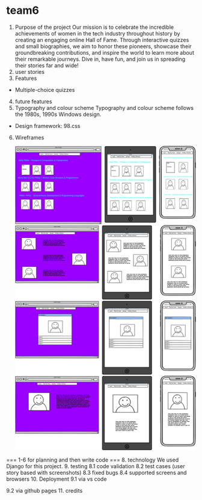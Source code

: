 # team6

1. Purpose of the project
Our mission is to celebrate the incredible achievements of women in the tech industry throughout history by creating an engaging online Hall of Fame. Through interactive quizzes and small biographies, we aim to honor these pioneers, showcase their groundbreaking contributions, and inspire the world to learn more about their remarkable journeys. Dive in, have fun, and join us in spreading their stories far and wide!
2. user stories 
3. Features 
- Multiple-choice quizzes 
4. future features 
5. Typography and colour scheme 
Typography and colour scheme follows the 1980s, 1990s Windows design. 
- Design framework: 98.css 
6. Wireframes 

   ![home page](documentation/wireframes/Home_page.png) 
   ![meet the team](/documentation/wireframes/Meet_the_team_page.png) 
   ![quiz](/documentation/wireframes/Quiz_page.png) 
   ![women's profile](/documentation/wireframes/Women_profile.png) 

=== 1-6 for planning and then write code === 
8. technology 
 We used Django for this project. 
9. testing 
   8.1 code validation 
   8.2 test cases (user story based with screenshots) 
   8.3 fixed bugs 
   8.4 supported screens and browsers 
10. Deployment 
   9.1 via vs code 
   
   9.2 via github pages 
11. credits 
